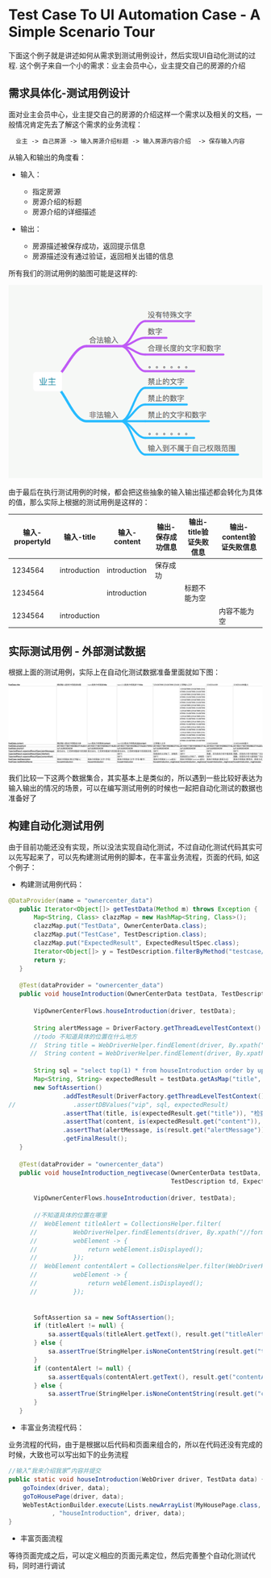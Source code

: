 # Test Case To UI Automation Case - A Simple Scenario Tour

下面这个例子就是讲述如何从需求到测试用例设计，然后实现UI自动化测试的过程.
这个例子来自一个小的需求：业主会员中心，业主提交自己的房源的介绍

## 需求具体化-测试用例设计

面对业主会员中心，业主提交自己的房源的介绍这样一个需求以及相关的文档，一般情况肯定先去了解这个需求的业务流程：

```
  业主 -> 自己房源 -> 输入房源介绍标题 -> 输入房源内容介绍  -> 保存输入内容
```

从输入和输出的角度看：

- 输入：
    * 指定房源
    * 房源介绍的标题
    * 房源介绍的详细描述

- 输出：
    * 房源描述被保存成功，返回提示信息
    * 房源描述没有通过验证，返回相关出错的信息

所有我们的测试用例的脑图可能是这样的:

![img](../pics/simple_testcase.png)

由于最后在执行测试用例的时候，都会把这些抽象的输入输出描述都会转化为具体的值，那么实际上根据的测试用例是这样的：

|输入-propertyId|输入-title|输入-content|输出-保存成功信息|输出- title验证失败信息|输出-content验证失败信息|
|---- |---- |--- |---- |---- |----|
|1234564|introduction|introduction |保存成功 |||
|1234564||introduction ||标题不能为空||
|1234564|introduction||||内容不能为空|

## 实际测试用例 - 外部测试数据

根据上面的测试用例，实际上在自动化测试数据准备里面就如下图：

![img](../pics/HouseIntroductionTestCases.jpg)

我们比较一下这两个数据集合，其实基本上是类似的，所以遇到一些比较好表达为输入输出的情况的场景，可以在编写测试用例的时候也一起把自动化测试的数据也准备好了

## 构建自动化测试用例

由于目前功能还没有实现，所以没法实现自动化测试，不过自动化测试代码其实可以先写起来了，可以先构建测试用例的脚本，在丰富业务流程，页面的代码, 如这个例子：

- 构建测试用例代码：

```java
@DataProvider(name = "ownercenter_data")
   public Iterator<Object[]> getTestData(Method m) throws Exception {
       Map<String, Class> clazzMap = new HashMap<String, Class>();
       clazzMap.put("TestData", OwnerCenterData.class);
       clazzMap.put("TestCase", TestDescription.class);
       clazzMap.put("ExpectedResult", ExpectedResultSpec.class);
       Iterator<Object[]> y = TestDescription.filterByMethod("testcase/flows/HouseIntroductionTestCases.xls", m, clazzMap);
       return y;
   }

   @Test(dataProvider = "ownercenter_data")
   public void houseIntroduction(OwnerCenterData testData, TestDescription td, ExpectedResultSpec result) {

       VipOwnerCenterFlows.houseIntroduction(driver, testData);

       String alertMessage = DriverFactory.getThreadLevelTestContext().getAlertMessage();
       //todo 不知道具体的位置在什么地方
      //  String title = WebDriverHelper.findElement(driver, By.xpath("/html/body/ng-view/div/div[2]/section/p[2]")).getText();
      //  String content = WebDriverHelper.findElement(driver, By.xpath("/html/body/ng-view/div/div[2]/section/p[4]")).getText();

       String sql = "select top(1) * from houseIntroduction order by updatedat desc";
       Map<String, String> expectedResult = testData.getAsMap("title", "content");
       new SoftAssertion()
               .addTestResult(DriverFactory.getThreadLevelTestContext().getWebTestResult())
//                .assertDBValues("vip", sql, expectedResult)
               .assertThat(title, is(expectedResult.get("title")), "检查标题")
               .assertThat(content, is(expectedResult.get("content")), "检查内容")
               .assertThat(alertMessage, is(result.get("alertMessage")), "检查弹出菜单按钮")
               .getFinalResult();
   }

   @Test(dataProvider = "ownercenter_data")
   public void houseIntroduction_negtivecase(OwnerCenterData testData,
                                             TestDescription td, ExpectedResultSpec result) {

       VipOwnerCenterFlows.houseIntroduction(driver, testData);

       //不知道具体的位置在哪里
      //  WebElement titleAlert = CollectionsHelper.filter(
      //          WebDriverHelper.findElements(driver, By.xpath("//form[@name='describeForm']/div[1]/span")),
      //          webElement -> {
      //              return webElement.isDisplayed();
      //          });
      //  WebElement contentAlert = CollectionsHelper.filter(WebDriverHelper.findElements(driver, By.xpath("//form[@name='describeForm']/div[2]/span")),
      //          webElement -> {
      //              return webElement.isDisplayed();
      //          });


       SoftAssertion sa = new SoftAssertion();
       if (titleAlert != null) {
           sa.assertEquals(titleAlert.getText(), result.get("titleAlert"), "检查title的错误信息");
       } else {
           sa.assertTrue(StringHelper.isNoneContentString(result.get("titleAlert")), "没有错误信息返回");
       }
       if (contentAlert != null) {
           sa.assertEquals(contentAlert.getText(), result.get("contentAlert"), "检查content错误信息");
       } else {
           sa.assertTrue(StringHelper.isNoneContentString(result.get("contentAlert")), "没有错误信息返回");
       }
   }
```

- 丰富业务流程代码：

业务流程的代码，由于是根据以后代码和页面来组合的，所以在代码还没有完成的时候，大致也可以写出如下的业务流程
```java
//输入“我来介绍我家”内容并提交
public static void houseIntroduction(WebDriver driver, TestData data) {
    goToindex(driver, data);
    goToHousePage(driver, data);
    WebTestActionBuilder.execute(Lists.newArrayList(MyHousePage.class, IntroductionPage.class)
            , "houseIntroduction", driver, data);
}
```

- 丰富页面流程

等待页面完成之后，可以定义相应的页面元素定位，然后完善整个自动化测试代码，同时进行调试
